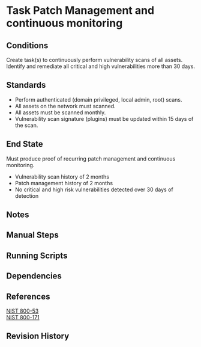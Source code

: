 # Task Patch Management and continuous monitoring  


## Conditions  
Create task(s) to continuously perform vulnerability scans of all assets.  Identify and remediate all critical and high vulnerabilities more than 30 days.  


## Standards  
* Perform authenticated (domain privileged, local admin, root) scans.  
* All assets on the network must scanned.  
* All assets must be scanned monthly.  
* Vulnerability scan signature (plugins) must be updated within 15 days of the scan.  


## End State  
Must produce proof of recurring patch management and continuous monitoring.  

* Vulnerability scan history of 2 months  
* Patch management history of 2 months  
* No critical and high risk vulnerabilities detected over 30 days of detection  


## Notes  


## Manual Steps  


## Running Scripts  


## Dependencies  


## References  
[NIST 800-53](https://csrc.nist.gov/publications/detail/sp/800-53/rev-5/final)  
[NIST 800-171](https://csrc.nist.gov/publications/detail/sp/800-171/rev-2/final)  


## Revision History  
